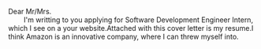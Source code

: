 Dear Mr/Mrs.  
&nbsp;&nbsp;&nbsp;&nbsp;&nbsp;&nbsp;&nbsp;&nbsp;I'm writting to you applying for Software Development Engineer Intern, which I see on a your website.Attached with this cover letter is my resume.I think Amazon is an innovative company, where I can threw myself into. 
